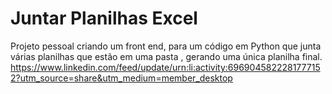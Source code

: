 # Juntar Planilhas Excel
 
Projeto pessoal criando um front end, para um código em Python que junta várias planilhas que estão em uma pasta , gerando uma única planilha final.
https://www.linkedin.com/feed/update/urn:li:activity:6969045822281777152?utm_source=share&utm_medium=member_desktop
